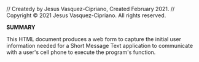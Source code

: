 // Createdy by Jesus Vasquez-Cipriano, Created February 2021.
// Copyright © 2021 Jesus Vasquez-Cipriano. All rights reserved.

**SUMMARY**

This HTML document produces a web form to capture the initial user information needed for a
Short Message Text application to communicate with a user's cell phone to execute the program's function.
